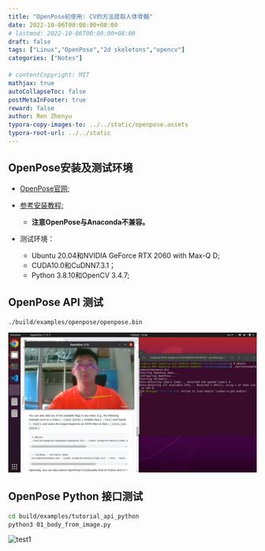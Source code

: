 ```yaml
---
title: "OpenPose初使用: CV的方法提取人体骨骼"
date: 2022-10-06T00:00:00+08:00
# lastmod: 2022-10-06T00:00:00+08:00
draft: false
tags: ["Linux","OpenPose","2d skeletons","opencv"]
categories: ["Notes"]

# contentCopyright: MIT
mathjax: true
autoCollapseToc: false
postMetaInFooter: true
reward: false
author: Ren Zhenyu
typora-copy-images-to: ../../static/openpose.assets
typora-root-url: ../../static
---
```


## OpenPose安装及测试环境

+ [OpenPose官网;](https://github.com/CMU-Perceptual-Computing-Lab/openpose)

+ [参考安装教程;](https://yuanze.wang/posts/openpose-on-ubuntu/)
    + **注意OpenPose与Anaconda不兼容。**
+ 测试环境：
    + Ubuntu 20.04和NVIDIA GeForce RTX 2060 with Max-Q D;
    + CUDA10.0和CuDNN7.3.1；
    + Python 3.8.10和OpenCV 3.4.7;

## OpenPose API 测试

```bash
./build/examples/openpose/openpose.bin
```

![test1](/openpose.assets/test1.png)

## OpenPose Python 接口测试

```bash
cd build/examples/tutorial_api_python
python3 01_body_from_image.py
```

![test1](/openpose.assets/test2.png)
